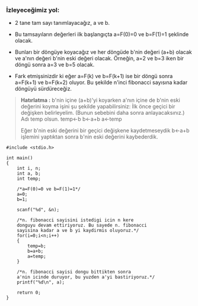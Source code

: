 ### İzleyeceğimiz yol:
* 2 tane tam sayı tanımlayacağız, a ve b.

* Bu tamsayıların değerleri ilk başlangıçta a=F(0)=0 ve b=F(1)=1 şeklinde olacak.

* Bunları bir döngüye koyacağız ve her döngüde b'nin değeri (a+b) olacak ve a'nın değeri b'nin eski değeri olacak. Örneğin, a=2 ve b=3 iken bir döngü sonra a=3 ve b=5 olacak.

* Fark etmişsinizdir ki eğer a=F(k) ve b=F(k+1) ise bir döngü sonra a=F(k+1) ve b=F(k+2) oluyor. Bu şekilde n'inci fibonacci sayısına kadar döngüyü sürdüreceğiz.

> **Hatırlatma :** b'nin içine (a+b)'yi koyarken a'nın içine de b'nin eski değerini koyma işini şu şekilde yapabilirsiniz:
> İlk önce geçici bir değişken belirleyelim. (Bunun sebebini daha sonra anlayacaksınız.) Adı temp olsun.
> temp<-b
> b<-a+b
> a<-temp
>
> Eğer b'nin eski değerini bir geçici değişkene kaydetmeseydik b<-a+b işlemini yaptıktan sonra b'nin eski değerini kaybederdik.

~~~~{.c}
#include <stdio.h>

int main()
{
    int i, n;
    int a, b;
    int temp;

    /*a=F(0)=0 ve b=F(1)=1*/
    a=0;
    b=1;

    scanf("%d", &n);

    /*n. fibonacci sayisini istedigi icin n kere
    donguyu devam ettiriyoruz. Bu sayede n. fibonacci
    sayisina kadar a ve b yi kaydirmis oluyoruz.*/
    for(i=0;i<n;i++)
    {
        temp=b;
        b=a+b;
        a=temp;
    }

    /*n. fibonacci sayisi dongu bittikten sonra
    a'nin icinde duruyor, bu yuzden a'yi bastiriyoruz.*/
    printf("%d\n", a);

    return 0;
}

~~~~


